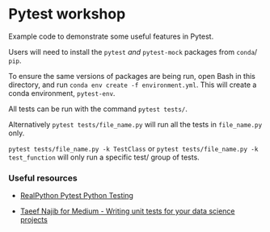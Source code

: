 # Pytest workshop

Example code to demonstrate some useful features in Pytest.

Users will need to install the `pytest` *and* `pytest-mock` packages from `conda`/ `pip`. 

To ensure the same versions of packages are being run, open Bash in this directory, and run `conda env create -f environment.yml`. This will create a conda environment, `pytest-env`.

All tests can be run with the command `pytest tests/`.

Alternatively `pytest tests/file_name.py` will run all the tests in `file_name.py` only.

`pytest tests/file_name.py -k TestClass` or `pytest tests/file_name.py -k test_function` will only run a specific test/ group of tests.

### Useful resources

* [RealPython Pytest Python Testing](https://realpython.com/pytest-python-testing/)

* [Taeef Najib for Medium - Writing unit tests for your data science projects](https://medium.com/@taeefnajib/writing-unit-tests-for-your-data-science-projects-c3d46e98beb2)